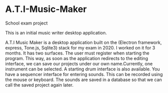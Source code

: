 # A.T.I-Music-Maker
School exam project

This is an initial music writer desktop application.

A.T.I Music Maker is a desktop application built on the (Electron framework, express, Tone.js, Sqlite3) stack for my exam in 2020. I worked on it for 3 months. It has two surfaces. The user must register when starting the program. This way, as soon as the application redirects to the editing interface, we can save our projects under our own name.Currently, one instrument can be selected. A starting drum interface is also available. You have a sequencer interface for entering sounds. This can be recorded using the mouse or keyboard. The sounds are saved in a database so that we can call the saved project again later.
